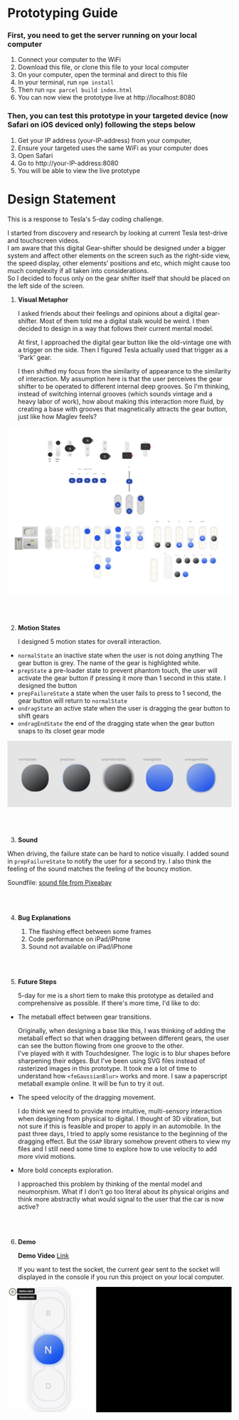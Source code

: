 # Prototyping Guide

### First, you need to get the server running on your local computer

1. Connect your computer to the WiFi
2. Download this file, or clone this file to your local computer
3. On your computer, open the terminal and direct to this file
4. In your terminal, run `npm install`
5. Then run `npx parcel build index.html`
6. You can now view the prototype live at http://localhost:8080

### Then, you can test this prototype in your targeted device (now Safari on iOS deviced only) following the steps below

1. Get your IP address (your-IP-address) from your computer,
2. Ensure your targeted uses the same WiFi as your computer does
3. Open Safari
4. Go to http://your-IP-address:8080
5. You will be able to view the live prototype

# Design Statement

This is a response to Tesla's 5-day coding challenge.

I started from discovery and research by looking at current Tesla test-drive and touchscreen videos.<br/>
I am aware that this digital Gear-shifter should be designed under a bigger system and affect other elements on the screen such as the right-side view, the speed display, other elements' positions and etc, which might cause too much complexity if all taken into considerations.<br/>
So I decided to focus only on the gear shifter itself that should be placed on the left side of the screen.<br/>

1. **Visual Metaphor**

   I asked friends about their feelings and opinions about a digital gear-shifter. Most of them told me a digital stalk would be weird. I then decided to design in a way that follows their current mental model. <br/>

   At first, I approached the digital gear button like the old-vintage one with a trigger on the side. Then I figured Tesla actually used that trigger as a 'Park' gear. <br/>

   I then shifted my focus from the similarity of appearance to the similarity of interaction. My assumption here is that the user perceives the gear shifter to be operated to different internal deep grooves. So I'm thinking, instead of switching internal grooves (which sounds vintage and a heavy labor of work), how about making this interaction more fluid, by creating a base with grooves that magnetically attracts the gear button, just like how Maglev feels? <br>

![alt text](./assets/visual-roadmap.jpg 'A Visual Roadmap')

<br/>
<br/>

2. **Motion States**

   I designed 5 motion states for overall interaction.

- `normalState` an inactive state when the user is not doing anything
  The gear button is grey. The name of the gear is highlighted white.
- `prepState` a pre-loader state to prevent phantom touch, the user will activate the gear button if pressing it more than 1 second in this state.
  I designed the button
- `prepFailureState` a state when the user fails to press to 1 second, the gear button will return to `normalState`
- `ondragState` an active state when the user is dragging the gear button to shift gears
- `ondragEndState` the end of the dragging state when the gear button snaps to its closet gear mode

![alt text](./assets/motionstates.jpg 'Gear Button in 5 Motion States')

<br/>
<br/>

3. **Sound**

When driving, the failure state can be hard to notice visually. I added sound in `prepFailureState` to notify the user for a second try. I also think the feeling of the sound matches the feeling of the bouncy motion.

Soundfile: [sound file from Pixeabay](https://cdn.pixabay.com/download/audio/2023/01/04/audio_8969bfb5fa.mp3?filename=error-warning-login-denied-132113.mp3g)

<br/>
<br/>

4. **Bug Explanations**

   1. The flashing effect between some frames
   2. Code performance on iPad/iPhone
   3. Sound not available on iPad/iPhone

<br/>
<br/>

5. **Future Steps**

   5-day for me is a short tiem to make this prototype as detailed and comprehensive as possible. If there's more time, I'd like to do:

- The metaball effect between gear transitions.

  Originally, when designing a base like this, I was thinking of adding the metaball effect so that when dragging between different gears, the user can see the button flowing from one groove to the other.<br/>
  I've played with it with Touchdesigner. The logic is to blur shapes before sharpening their edges. But I've been using SVG files instead of rasterized images in this prototype. It took me a lot of time to understand how `<feGaussianBlur>` works and more. I saw a paperscript metaball example online. It will be fun to try it out.

- The speed velocity of the dragging movement.

  I do think we need to provide more intuitive, multi-sensory interaction when designing from physical to digital. I thought of 3D vibration, but not sure if this is feasible and proper to apply in an automobile. In the past three days, I tried to apply some resistance to the beginning of the dragging effect. But the `GSAP` library somehow prevent others to view my files and I still need some time to explore how to use velocity to add more vivid motions.

- More bold concepts exploration.

  I approached this problem by thinking of the mental model and neumorphism. What if I don't go too literal about its physical origins and think more abstractly what would signal to the user that the car is now active?

<br/>
<br/>

6. **Demo**

   **Demo Video** [Link](https://vimeo.com/815479515)

   If you want to test the socket, the current gear sent to the socket will displayed in the console if you run this project on your local computer.

![alt text](./assets/demo-preview.png 'Demo Video Preview')
